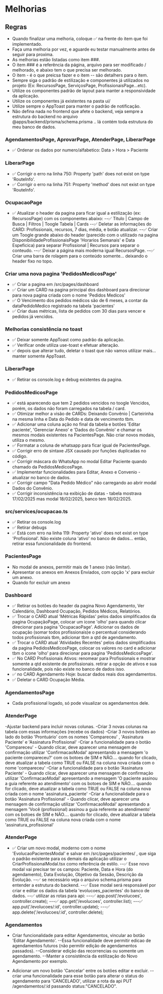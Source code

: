 # Melhorias

## Regras
- Quando finalizar uma melhoria, coloque ✅ na frente do item que foi implementado.
- Faça uma melhoria por vez, e aguarde eu testar manualmente antes de seguir para proxima.
- As melhorias estão listadas como item ###.
- O item ### é a referência da página, arquivo para ser modificado / melhorado, e abaixo tem o que precisa ser melhorado.
- O item - é o que preicsa fazer e o item -- são detalhers para o item.
- Sempre siga o padrão de estilização e componentes já utilizados no projeto (Ex: RecursosPage, ServiçosPage, ProfissionaisPage...etc).
- Utilize os componentes padrão de layout para manter a responsividade da aplicação.
- Utilize os componentes já existentes na pasta ui/
- Utilize sempre o AppToast para manter o padrão de notificação.
- Não defina nada no frontend que afete o backend, veja sempre a estrutura do backend no arquivo @apps/backend/prisma/schema.prisma .. lá contém toda estrutura do meu banco de dados.


### AgendamentosPage, AprovarPage, AtenderPage, LiberarPage
- ✅ Ordenar os dados por numero/alfabetico: Data > Hora > Paciente

### LiberarPage
- ✅ Corrigir o erro na linha 750: Property 'path' does not exist on type 'RouteInfo'.
- ✅ Corrigir o erro na linha 751: Property 'method' does not exist on type 'RouteInfo'.

### OcupacaoPage
- ✅ Atualizar o header da pagina para ficar igual a estilização (ex: RecursosPage) com os componentes abaixo:
--✅ Titulo | Campo de Busca | Filtros | Toogle Tabela | Cards
--✅ Deletar as informações do CARD: Profissionais, recursos, 7 dias, média, e botão atualizar.
--✅ Criar um Toogle grande abaixo do header (parecido com o utilizado na pagina DisponibilidadeProfissionaisPage 'Horarios Semanais' e Data Espeficica) para separar Profissional | Recursos para separar o conteudo.
--✅ Deixar a página mais moderna igual RecursosPage.
--✅ Criar uma barra de rolagem para o conteúdo somente... deixando o header fixo no topo.

### Criar uma nova pagina 'PedidosMedicosPage'
- ✅ Criar a pagina em /src/pages/dashboard
- ✅ Criar um CARD na pagina principal dos dashboard para direcionar para nova pagina criada com o nome 'Pedidos Medicos'
- ✅ O Vencimento dos pedidos médicos são de 6 meses, a contar da dataPedidoMedico registrado na tabela 'pacientes'
- ✅ Criar duas métricas, lista de  pedidos com 30 dias para vencer e pedidos já vencidos.

### Melhorias consistência no toast
- ✅ Deixar somente AppToast como padrão da aplicação.
- ✅ Verificar onde utiliza use-toast e efetuar alteração.
- ✅ depois que alterar tudo, deletar o toast que não vamos utilizar mais... manter somente AppToast.

### LiberarPage
- ✅ Retirar os console.log e debug existentes da pagina.

### PedidosMedicosPage
- ✅ está aparecendo que tem 2 pedidos vencidos no toogle Vencidos, porém, os dados não foram carregados na tabela / card.
- ✅ Otimizar melhor a visão de CARDs: Deixando Convênio | Carteirinha na mesma linha e Data do Pedido e data de vencimento tbm.
- ✅ Adicionar uma coluna ação no final da tabela e botões 'Editar paciente', 'Gerenciar Anexo' e 'Dados do Convênio' e chamar os mesmos modais existentes na PacientesPage. Não criar novos modais, utiliza o mesmo.
- ✅ Formatar a coluna de whatsapp para ficar igual de PacientesPage.
- ✅ Corrigir erro de sintaxe JSX causado por funções duplicadas no código.
- ✅ Corrigir máscara do WhatsApp no modal Editar Paciente quando chamado da PedidosMedicosPage.
- ✅ Implementar funcionalidades para Editar, Anexo e Convenio - atualizar no banco de dados.
- ✅ Corrigir campo "Data Pedido Médico" não carregando ao abrir modal Dados do Convênio.
- ✅ Corrigir inconsistência na exibição de datas - tabela mostrava 17/02/2025 mas modal 18/02/2025, banco tem 18/02/2025.

### src/services/ocupacao.ts
- ✅ Retirar os console.log
- ✅ Retirar debugs
- ✅ Está com erro na linha 119: Property 'ativo' does not exist on type 'Profissional'. Não existe coluna 'ativo' no banco de dados... então, retirar essa funcionalidade do frontend.

### PacientesPage
- No modal de anexos, permitir mais de 1 anexo (não limitar).
- Apresentar os anexos em Anexos Enviados, com opção 'x' para excluir um anexo.
- Quando for excluir um anexo

### Dashboard
- ✅ Retirar os botões do header da pagina Novo Agendamento, Ver Calendário, Dashboard Ocupação, Pedidos Médicos, Relatórios.
- ✅ Trocar o CARD atual 'Métricas Rápidas' pelos dados simplificados da pagina OcupaçãoPage, colocar um icone 'olho' para quando clicar direcionar para pagina 'OcupacaoPage'. Adicionar os dados de ocupação (somar todos profissionais)e o percentual considerando todos profissionais tbm, adicionar tbm a qtd de agendamento.
- ✅ Trocar o CARD atual 'Atividades Recentes' pelos dados simplificados da pagina PedidosMedicosPage, colocar os valores no card e adicionar tbm o icone 'olho' para direcionar para pagina 'PedidosMedicosPage'.
- ✅  No CARD Profissionais Ativos: renomear para Profissionais e mostrar somente a qtd existente de profissionais. retirar a opção de ativos e sua funcionalidade, pois não existe no banco de dados isso.
- ✅ no CARD Agendamento Hoje: buscar dados reais dos agendamentos.
- ✅ Deletar o CARD Ocupação Média.

### AgendamentosPage
- Cada profissional logado, só pode visualizar os agendamentos dele.

### AtenderPage
-Ajustar backend para incluir novas colunas.
-Criar 3 novas colunas na tabela com essas informações (recebe os dados)
-Criar 3 novos botões ao lado do botão 'Prontuário' com os nomes 'Compareceu' , 'Assinatura Paciente' e 'Assinatura Profissional'
-Criar a funcionalidade para o botão 'Compareceu' - Quando clicar, deve aparecer uma mensagem de confirmação utilizar 'ConfirmacaoModal' apresentando a mensagem 'o paciente compareceu?' com os botoes de SIM e NÃO.... quando for clicado, deve atualizar a tabela como TRUE ou FALSE na coluna nova criada com o nome 'compareceu'
-Criar a funcionalidade para o botão 'Assinatura Paciente' - Quando clicar, deve aparecer uma mensagem de confirmação utilizar 'ConfirmacaoModal' apresentando a mensagem 'O paciente assinou a guia referente ao atendimento' com os botoes de SIM e NÃO.... quando for clicado, deve atualizar a tabela como TRUE ou FALSE na coluna nova criada com o nome 'assinatura_paciente'
-Criar a funcionalidade para o botão 'Assinatura Profissional' - Quando clicar, deve aparecer uma mensagem de confirmação utilizar 'ConfirmacaoModal' apresentando a mensagem 'Você (profissional) assinou a guia referente ao atendimento' com os botoes de SIM e NÃO.... quando for clicado, deve atualizar a tabela como TRUE ou FALSE na coluna nova criada com o nome 'assinatura_profissional'


### AtenderPage
- ✅ Criar um novo modal, moderno com o nome 'EvolucaoPacientesModal' e salvar em /src/pages/pacientes/ , que siga o padrão existente para os demais da aplicação utilizar o CriarProfissionalModal.tsx como referência de estilo.
--✅ Esse novo modal vai precisar ter os campos: Paciente, Data e Hora (do agendamento), Data Evolução, Objetivo da Sessão, Descrição da Evolução.
--✅ se necessário veja o arquivo schema.prisma para entender a estrutura do backend.
--✅ Esse modal será responsável por criar e editar os dados da tabela 'evolucoes_pacientes' do banco de dados.
--✅ utilizar as rotas para api:
---✅ app.post('/evolucoes', controller.create);
---✅ app.get('/evolucoes', controller.list);
---✅ app.put('/evolucoes/:id', controller.update);
---✅ app.delete('/evolucoes/:id', controller.delete);

### Agendamentos
- Criar funcionalidade para editar Agendamentos, vincular ao botão 'Editar Agendamento'.
--Essa funcionalidade deve permitir edicao de agendamentos futuros (não permitir edição de agendamentos passados).
--Considerar edição das recorrencias ou somente um agendamento.
--Manter a consistência da estilização do Novo Agendamento por exemplo.

- Adicionar um novo botão 'Cancelar' entre os botões editar e excluir.
--criar uma funcionalidade para esse botão para alterar o status do agendamento para 'CANCELADO', utilizar a rota da api PUT /agendamentos/:id passando status:"CANCELADO".
